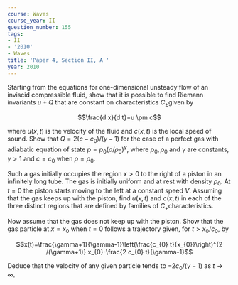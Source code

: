 ```yaml
---
course: Waves
course_year: II
question_number: 155
tags:
- II
- '2010'
- Waves
title: 'Paper 4, Section II, A '
year: 2010
---
```




Starting from the equations for one-dimensional unsteady flow of an inviscid compressible fluid, show that it is possible to find Riemann invariants $u \pm Q$ that are constant on characteristics $C_{\pm}$given by

$$\frac{d x}{d t}=u \pm c$$

where $u(x, t)$ is the velocity of the fluid and $c(x, t)$ is the local speed of sound. Show that $Q=2\left(c-c_{0}\right) /(\gamma-1)$ for the case of a perfect gas with adiabatic equation of state $p=p_{0}\left(\rho / \rho_{0}\right)^{\gamma}$, where $p_{0}, \rho_{0}$ and $\gamma$ are constants, $\gamma>1$ and $c=c_{0}$ when $\rho=\rho_{0}$.

Such a gas initially occupies the region $x>0$ to the right of a piston in an infinitely long tube. The gas is initially uniform and at rest with density $\rho_{0}$. At $t=0$ the piston starts moving to the left at a constant speed $V$. Assuming that the gas keeps up with the piston, find $u(x, t)$ and $c(x, t)$ in each of the three distinct regions that are defined by families of $C_{+}$characteristics.

Now assume that the gas does not keep up with the piston. Show that the gas particle at $x=x_{0}$ when $t=0$ follows a trajectory given, for $t>x_{0} / c_{0}$, by

$$x(t)=\frac{\gamma+1}{\gamma-1}\left(\frac{c_{0} t}{x_{0}}\right)^{2 /(\gamma+1)} x_{0}-\frac{2 c_{0} t}{\gamma-1}$$

Deduce that the velocity of any given particle tends to $-2 c_{0} /(\gamma-1)$ as $t \rightarrow \infty$.